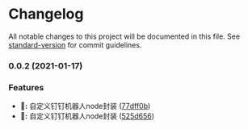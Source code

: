 # Changelog

All notable changes to this project will be documented in this file. See [standard-version](https://github.com/conventional-changelog/standard-version) for commit guidelines.

### 0.0.2 (2021-01-17)


### Features

* **🎉:** 自定义钉钉机器人node封装 ([77dff0b](https://github.com/leitingting08/ding-bot/commit/77dff0bf791ec9d977eee2ef21a98ff4ad96c767))
* **🎉:** 自定义钉钉机器人node封装 ([525d656](https://github.com/leitingting08/ding-bot/commit/525d65600029d21956f2d46d158fa25c74ec9476))
